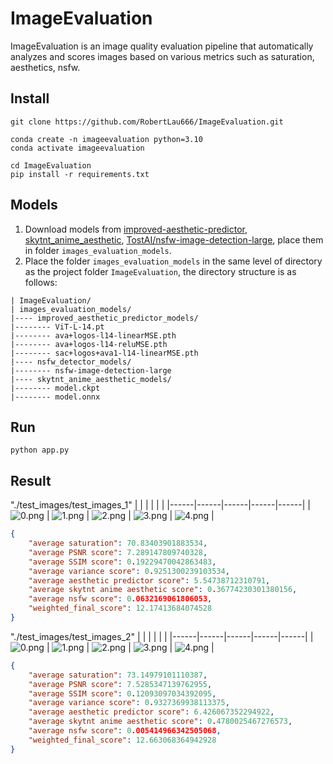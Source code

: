 # ImageEvaluation
ImageEvaluation is an image quality evaluation pipeline that automatically analyzes and scores images based on various metrics such as saturation, aesthetics, nsfw. 
## Install
```
git clone https://github.com/RobertLau666/ImageEvaluation.git

conda create -n imageevaluation python=3.10
conda activate imageevaluation

cd ImageEvaluation
pip install -r requirements.txt
```
## Models
1. Download models from [improved-aesthetic-predictor](https://github.com/christophschuhmann/improved-aesthetic-predictor), [skytnt_anime_aesthetic](https://huggingface.co/skytnt/anime-aesthetic/tree/main), [TostAI/nsfw-image-detection-large](https://huggingface.co/TostAI/nsfw-image-detection-large/tree/main), place them in folder ```images_evaluation_models```.
2. Place the folder ```images_evaluation_models``` in the same level of directory as the project folder ```ImageEvaluation```, the directory structure is as follows:
```
| ImageEvaluation/
| images_evaluation_models/
|---- improved_aesthetic_predictor_models/
|-------- ViT-L-14.pt
|-------- ava+logos-l14-linearMSE.pth
|-------- ava+logos-l14-reluMSE.pth
|-------- sac+logos+ava1-l14-linearMSE.pth
|---- nsfw_detector_models/
|-------- nsfw-image-detection-large
|---- skytnt_anime_aesthetic_models/
|-------- model.ckpt
|-------- model.onnx
```
## Run
```
python app.py
```
## Result
"./test_images/test_images_1"
|  |  |  |  |  |
|------|------|------|------|------|
| ![0.png](test_images/test_images_1/0.png) | ![1.png](test_images/test_images_1/1.png) | ![2.png](test_images/test_images_1/2.png) | ![3.png](test_images/test_images_1/3.png) | ![4.png](test_images/test_images_1/4.png) | 
```json
{
    "average saturation": 70.83403901883534,
    "average PSNR score": 7.289147809740328,
    "average SSIM score": 0.19229470042863483,
    "average variance score": 0.9251300239103534,
    "average aesthetic predictor score": 5.54738712310791,
    "average skytnt anime aesthetic score": 0.36774230301380156,
    "average nsfw score": 0.0632169061806053,
    "weighted_final_score": 12.17413684074528
}
```
"./test_images/test_images_2"
|  |  |  |  |  |
|------|------|------|------|------|
| ![0.png](test_images/test_images_2/0.png) | ![1.png](test_images/test_images_2/1.png) | ![2.png](test_images/test_images_2/2.png) | ![3.png](test_images/test_images_2/3.png) | ![4.png](test_images/test_images_2/4.png) | 
```json
{
    "average saturation": 73.14979101110387,
    "average PSNR score": 7.5285347139762955,
    "average SSIM score": 0.12093097034392095,
    "average variance score": 0.9327369938113375,
    "average aesthetic predictor score": 6.426067352294922,
    "average skytnt anime aesthetic score": 0.4780025467276573,
    "average nsfw score": 0.005414966342505068,
    "weighted_final_score": 12.663068364942928
}
```